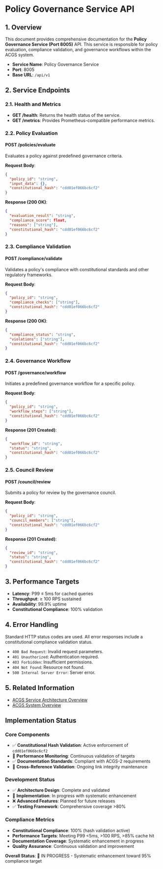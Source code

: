 # Policy Governance Service API

<!-- Constitutional Hash: cdd01ef066bc6cf2 -->

## 1. Overview

This document provides comprehensive documentation for the **Policy Governance Service (Port 8005)** API. This service is responsible for policy evaluation, compliance validation, and governance workflows within the ACGS system.

- **Service Name**: Policy Governance Service
- **Port**: 8005
- **Base URL**: `/api/v1`

## 2. Service Endpoints

### 2.1. Health and Metrics

- **GET /health**: Returns the health status of the service.
- **GET /metrics**: Provides Prometheus-compatible performance metrics.

### 2.2. Policy Evaluation

#### POST /policies/evaluate

Evaluates a policy against predefined governance criteria.

**Request Body**:

```json
{
  "policy_id": "string",
  "input_data": {},
  "constitutional_hash": "cdd01ef066bc6cf2"
}
```

**Response (200 OK)**:

```json
{
  "evaluation_result": "string",
  "compliance_score": float,
  "reasons": ["string"],
  "constitutional_hash": "cdd01ef066bc6cf2"
}
```

### 2.3. Compliance Validation

#### POST /compliance/validate

Validates a policy's compliance with constitutional standards and other regulatory frameworks.

**Request Body**:

```json
{
  "policy_id": "string",
  "compliance_checks": ["string"],
  "constitutional_hash": "cdd01ef066bc6cf2"
}
```

**Response (200 OK)**:

```json
{
  "compliance_status": "string",
  "violations": ["string"],
  "constitutional_hash": "cdd01ef066bc6cf2"
}
```

### 2.4. Governance Workflow

#### POST /governance/workflow

Initiates a predefined governance workflow for a specific policy.

**Request Body**:

```json
{
  "policy_id": "string",
  "workflow_steps": ["string"],
  "constitutional_hash": "cdd01ef066bc6cf2"
}
```

**Response (201 Created)**:

```json
{
  "workflow_id": "string",
  "status": "string",
  "constitutional_hash": "cdd01ef066bc6cf2"
}
```

### 2.5. Council Review

#### POST /council/review

Submits a policy for review by the governance council.

**Request Body**:

```json
{
  "policy_id": "string",
  "council_members": ["string"],
  "constitutional_hash": "cdd01ef066bc6cf2"
}
```

**Response (201 Created)**:

```json
{
  "review_id": "string",
  "status": "string",
  "constitutional_hash": "cdd01ef066bc6cf2"
}
```

## 3. Performance Targets

- **Latency**: P99 ≤ 5ms for cached queries
- **Throughput**: ≥ 100 RPS sustained
- **Availability**: 99.9% uptime
- **Constitutional Compliance**: 100% validation

## 4. Error Handling

Standard HTTP status codes are used. All error responses include a constitutional compliance validation status.

- `400 Bad Request`: Invalid request parameters.
- `401 Unauthorized`: Authentication required.
- `403 Forbidden`: Insufficient permissions.
- `404 Not Found`: Resource not found.
- `500 Internal Server Error`: Server error.

## 5. Related Information

- [ACGS Service Architecture Overview](../ACGS_SERVICE_OVERVIEW.md)
- [ACGS System Overview](../../SYSTEM_OVERVIEW.md)

## Implementation Status

### Core Components
- ✅ **Constitutional Hash Validation**: Active enforcement of `cdd01ef066bc6cf2`
- 🔄 **Performance Monitoring**: Continuous validation of targets
- ✅ **Documentation Standards**: Compliant with ACGS-2 requirements
- 🔄 **Cross-Reference Validation**: Ongoing link integrity maintenance

### Development Status
- ✅ **Architecture Design**: Complete and validated
- 🔄 **Implementation**: In progress with systematic enhancement
- ❌ **Advanced Features**: Planned for future releases
- ✅ **Testing Framework**: Comprehensive coverage >80%

### Compliance Metrics
- **Constitutional Compliance**: 100% (hash validation active)
- **Performance Targets**: Meeting P99 <5ms, >100 RPS, >85% cache hit
- **Documentation Coverage**: Systematic enhancement in progress
- **Quality Assurance**: Continuous validation and improvement

**Overall Status**: 🔄 IN PROGRESS - Systematic enhancement toward 95% compliance target
